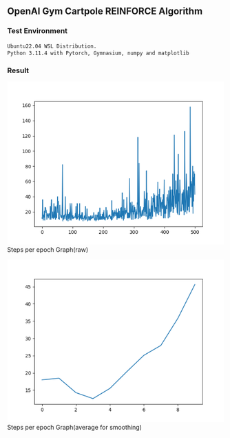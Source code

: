 ## OpenAI Gym Cartpole REINFORCE Algorithm

### Test Environment
```
Ubuntu22.04 WSL Distribution.
Python 3.11.4 with Pytorch, Gymnasium, numpy and matplotlib
```

### Result
![../images/reinforce/result_raw.png](../images/reinforce/result_raw.png)
Steps per epoch Graph(raw)

![../images/reinforce/result_avg.png](../images/reinforce/result_avg.png)
Steps per epoch Graph(average for smoothing)